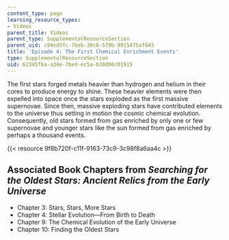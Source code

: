 ```yaml
---
content_type: page
learning_resource_types:
- Videos
parent_title: Videos
parent_type: SupplementalResourceSection
parent_uid: c94cd5fc-7beb-30c8-579b-9915475af643
title: 'Episode 4: The First Chemical Enrichment Events'
type: SupplementalResourceSection
uid: 62345f6a-a34e-7bed-ec5a-b38d06c01915
---
```


The first stars forged metals heavier than hydrogen and helium in their cores to produce energy to shine. These heavier elements were then expelled into space once the stars exploded as the first massive supernovae. Since then, massive exploding stars have contributed elements to the universe thus setting in motion the cosmic chemical evolution. Consequently, old stars formed from gas enriched by only one or few supernovae and younger stars like the sun formed from gas enriched by perhaps a thousand events. 

{{< resource 9f8b720f-c11f-9163-73c9-3c98f8a6aa4c >}}

Associated Book Chapters from _Searching for the Oldest Stars: Ancient Relics from the Early Universe_
------------------------------------------------------------------------------------------------------

*   Chapter 3: Stars, Stars, More Stars
*   Chapter 4: Stellar Evolution—From Birth to Death
*   Chapter 9: The Chemical Evolution of the Early Universe
*   Chapter 10: Finding the Oldest Stars